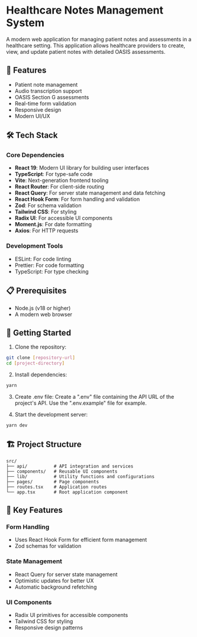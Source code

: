 # Healthcare Notes Management System

A modern web application for managing patient notes and assessments in a healthcare setting. This application allows healthcare providers to create, view, and update patient notes with detailed OASIS assessments.

## 🚀 Features

- Patient note management
- Audio transcription support
- OASIS Section G assessments
- Real-time form validation
- Responsive design
- Modern UI/UX

## 🛠️ Tech Stack

### Core Dependencies

- **React 19**: Modern UI library for building user interfaces
- **TypeScript**: For type-safe code
- **Vite**: Next-generation frontend tooling
- **React Router**: For client-side routing
- **React Query**: For server state management and data fetching
- **React Hook Form**: For form handling and validation
- **Zod**: For schema validation
- **Tailwind CSS**: For styling
- **Radix UI**: For accessible UI components
- **Moment.js**: For date formatting
- **Axios**: For HTTP requests

### Development Tools

- ESLint: For code linting
- Prettier: For code formatting
- TypeScript: For type checking

## 📋 Prerequisites

- Node.js (v18 or higher)
- A modern web browser

## 🚀 Getting Started

1. Clone the repository:
```bash
git clone [repository-url]
cd [project-directory]
```

2. Install dependencies:
```bash
yarn
```

3. Create .env file:
  Create a ".env" file containing the API URL of the project's API. Use the ".env.example" file for example.

4. Start the development server:
```bash
yarn dev
```

## 🏗️ Project Structure

```
src/
├── api/          # API integration and services
├── components/   # Reusable UI components
├── lib/          # Utility functions and configurations
├── pages/        # Page components
├── routes.tsx    # Application routes
└── app.tsx       # Root application component
```

## 🔑 Key Features

### Form Handling
- Uses React Hook Form for efficient form management
- Zod schemas for validation

### State Management
- React Query for server state management
- Optimistic updates for better UX
- Automatic background refetching

### UI Components
- Radix UI primitives for accessible components
- Tailwind CSS for styling
- Responsive design patterns
